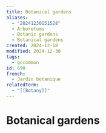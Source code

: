 ```yaml
---
title: Botanical gardens
aliases:
  - "20241230151528"
  - Arboretums
  - Botanic gardens
  - Botanical gardens
created: 2024-12-18
modified: 2024-12-30
tags:
  - gccommon
id: 690
french:
  - Jardin botanique
relatedTerm:
  - "[[Botany]]"
---
```

# Botanical gardens

